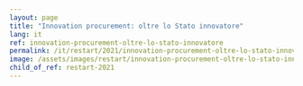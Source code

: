 ```yaml
---
layout: page
title: "Innovation procurement: oltre lo Stato innovatore"
lang: it
ref: innovation-procurement-oltre-lo-stato-innovatore
permalink: /it/restart/2021/innovation-procurement-oltre-lo-stato-innovatore
image: /assets/images/restart/innovation-procurement-oltre-lo-stato-innovatore.png
child_of_ref: restart-2021
---
```

